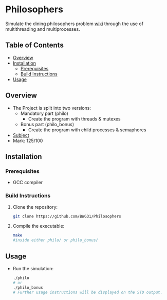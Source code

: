 # Philosophers
Simulate the dining philosophers problem [wiki](https://en.wikipedia.org/wiki/Dining_philosophers_problem) through the use of multithreading and multiprocesses.

## Table of Contents

- [Overview](#overview)
- [Installation](#installation)
    - [Prerequisites](#prerequisites)
    - [Build Instructions](#build-instructions)
- [Usage](#usage)

## Overview

- The Project is split into two versions:
    - Mandatory part (philo)
        - Create the program with threads & mutexes
    - Bonus part (philo_bonus)
        - Create the program with child processes & semaphores
- [Subject](./subject_en.pdf)
- Mark: 125/100

## Installation

### Prerequisites

- GCC compiler

### Build Instructions

1. Clone the repository:
   ```sh
   git clone https://github.com/BWG31/Philosophers
2. Compile the executable:
    ```sh
    make
    #inside either philo/ or philo_bonus/
## Usage
- Run the simulation:
    ```sh
    ./philo
    # or
    ./philo_bonus
    # Further usage instructions will be displayed on the STD output.